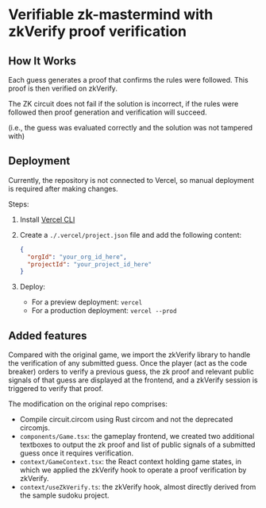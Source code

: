 # Verifiable zk-mastermind with zkVerify proof verification

## How It Works

Each guess generates a proof that confirms the rules were followed.  This proof is then verified on zkVerify.

The ZK circuit does not fail if the solution is incorrect, if the rules were followed then proof generation and verification will succeed.

(i.e., the guess was evaluated correctly and the solution was not tampered with)

## Deployment

Currently, the repository is not connected to Vercel, so manual deployment is required after making changes.

Steps:

1. Install [Vercel CLI](https://vercel.com/docs/cli)

2. Create a `./.vercel/project.json` file and add the following content:

   ```json
   {
     "orgId": "your_org_id_here",
     "projectId": "your_project_id_here"
   }
   ```

3. Deploy:
   - For a preview deployment: `vercel`
   - For a production deployment: `vercel --prod`

## Added features

Compared with the original game, we import the zkVerify library to handle the verification of any submitted guess. Once the player (act as the code breaker) orders to verify a previous guess, the zk proof and relevant public signals of that guess are displayed at the frontend, and a zkVerify session is triggered to verify that proof.

The modification on the original repo comprises:

- Compile circuit.circom using Rust circom and not the deprecated circomjs.
- `components/Game.tsx`: the gameplay frontend, we created two additional textboxes to output the zk proof and list of public signals of a submitted guess once it requires verification.
- `context/GameContext.tsx`: the React context holding game states, in which we applied the zkVerify hook to operate a proof verification by zkVerify.
- `context/useZkVerify.ts`: the zkVerify hook, almost directly derived from the sample sudoku project.

